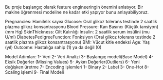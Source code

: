 Bu proje başlangıç olarak feature engineeringin önemini anlatıyor. Bir makine öğrenmesi modeline ne kadar etki yapıyor bunu anlayabiliyoruz.

Pregnancies:  Hamilelik sayısı
Glucose:  Oral glikoz tolerans testinde 2 saatlik plazma glikoz konsantrasyonu
Blood Pressure:  Kan Basıncı (Küçük tansiyon) (mm Hg)
SkinThickness:  Cilt Kalınlığı
Insulin:  2 saatlik serum insülini (mu U/ml)
DiabetesPedigreeFunction: Fonksiyon (Oral glikoz tolerans testinde 2 saatlik plazma glikoz konsantrasyonu)
BMI:  Vücut kitle endeksi
Age:  Yaş (yıl)
Outcome:  Hastalığa sahip (1) ya da değil (0)




Model Adımları:
   1- Veri 
   2- Veri Analizi
   3- Başlangıç modeli(Base Model)
   4- Eksik Değerler (Missing Values)
   5- Aykırı Değerler(Outliers)
   6- Yeni değişken üretme
   7- Encoding işlemleri
      1- Binary
      2- Label
      3- One-Hot
   8-Scaling işlemi 
   9- Final Modeli
   
